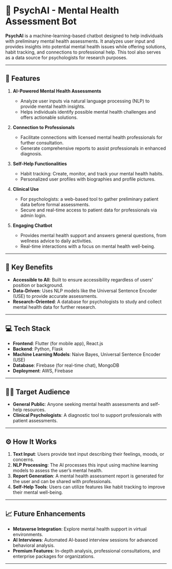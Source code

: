 # 🧠 PsychAI - Mental Health Assessment Bot

**PsychAI** is a machine-learning-based chatbot designed to help individuals with preliminary mental health assessments. It analyzes user input and provides insights into potential mental health issues while offering solutions, habit tracking, and connections to professional help. This tool also serves as a data source for psychologists for research purposes.

---

## 🌟 Features

1. **AI-Powered Mental Health Assessments**
   - Analyze user inputs via natural language processing (NLP) to provide mental health insights.
   - Helps individuals identify possible mental health challenges and offers actionable solutions.

2. **Connection to Professionals**
   - Facilitate connections with licensed mental health professionals for further consultation.
   - Generate comprehensive reports to assist professionals in enhanced diagnosis.

3. **Self-Help Functionalities**
   - Habit tracking: Create, monitor, and track your mental health habits.
   - Personalized user profiles with biographies and profile pictures.
  
4. **Clinical Use**
   - For psychologists: a web-based tool to gather preliminary patient data before formal assessments.
   - Secure and real-time access to patient data for professionals via admin login.

5. **Engaging Chatbot**
   - Provides mental health support and answers general questions, from wellness advice to daily activities.
   - Real-time interactions with a focus on mental health well-being.

---

## 🚀 Key Benefits

- **Accessible to All**: Built to ensure accessibility regardless of users' position or background.
- **Data-Driven**: Uses NLP models like the Universal Sentence Encoder (USE) to provide accurate assessments.
- **Research-Oriented**: A database for psychologists to study and collect mental health data for further research.

---

## 💻 Tech Stack

- **Frontend**: Flutter (for mobile app), React.js
- **Backend**: Python, Flask
- **Machine Learning Models**: Naive Bayes, Universal Sentence Encoder (USE)
- **Database**: Firebase (for real-time chat), MongoDB
- **Deployment**: AWS, Firebase

---

## 🧑‍💼 Target Audience

- **General Public**: Anyone seeking mental health assessments and self-help resources.
- **Clinical Psychologists**: A diagnostic tool to support professionals with patient assessments.

---

## ⚙️ How It Works

1. **Text Input**: Users provide text input describing their feelings, moods, or concerns.
2. **NLP Processing**: The AI processes this input using machine learning models to assess the user’s mental health.
3. **Report Generation**: A mental health assessment report is generated for the user and can be shared with professionals.
4. **Self-Help Tools**: Users can utilize features like habit tracking to improve their mental well-being.

---

## 📈 Future Enhancements

- **Metaverse Integration**: Explore mental health support in virtual environments.
- **AI Interviews**: Automated AI-based interview sessions for advanced behavioral analysis.
- **Premium Features**: In-depth analysis, professional consultations, and enterprise packages for organizations.

---
